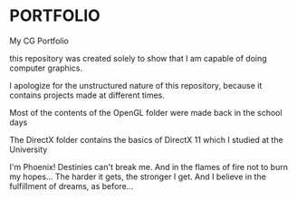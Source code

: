 # PORTFOLIO
My CG Portfolio

this repository was created solely to show that I am capable of doing computer graphics. 

I apologize for the unstructured nature of this repository, because it contains projects made at different times.

Most of the contents of the OpenGL folder were made back in the school days

The DirectX folder contains the basics of DirectX 11 which I studied at the University

I'm Phoenix! Destinies can't break me.
And in the flames of fire not to burn my hopes…
The harder it gets, the stronger I get.
And I believe in the fulfillment of dreams, as before…
